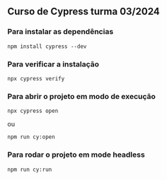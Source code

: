 ## Curso de Cypress turma 03/2024

### Para instalar as dependências
```
npm install cypress --dev
```

### Para verificar a instalação
```
npx cypress verify
```
### Para abrir o projeto em modo de execução
```
npx cypress open
```
ou
```
npm run cy:open
```
### Para rodar o projeto em mode headless
```
npm run cy:run
``` 